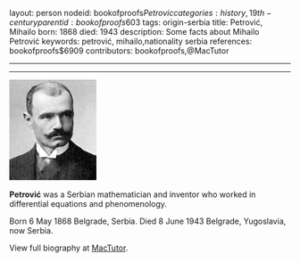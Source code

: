 layout: person
nodeid: bookofproofs$Petrovic
categories: history,19th-century
parentid: bookofproofs$603
tags: origin-serbia
title: Petrović, Mihailo
born: 1868
died: 1943
description: Some facts about Mihailo Petrović
keywords: petrović, mihailo,nationality serbia
references: bookofproofs$6909
contributors: bookofproofs,@MacTutor

---


---

![Petrovic.jpg](https://github.com/bookofproofs/bookofproofs.github.io/blob/main/_sources/_assets/images/portraits/Petrovic.jpg?raw=true)

**Petrović** was a Serbian mathematician and inventor who worked in differential equations and phenomenology.

Born 6 May 1868 Belgrade, Serbia. Died 8 June 1943 Belgrade, Yugoslavia, now Serbia.


View full biography at [MacTutor](https://mathshistory.st-andrews.ac.uk/Biographies/Petrovic/).